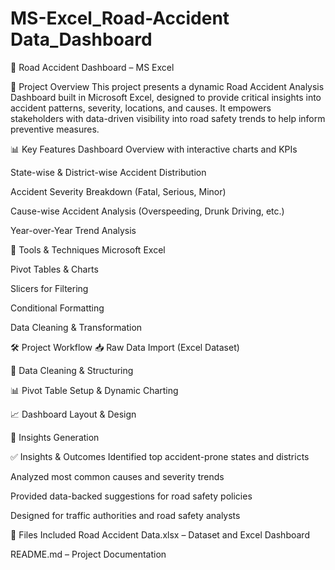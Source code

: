 # MS-Excel_Road-Accident Data_Dashboard
🚗 Road Accident Dashboard – MS Excel

📌 Project Overview
This project presents a dynamic Road Accident Analysis Dashboard built in Microsoft Excel, designed to provide critical insights into accident patterns, severity, locations, and causes. It empowers stakeholders with data-driven visibility into road safety trends to help inform preventive measures.

📊 Key Features
Dashboard Overview with interactive charts and KPIs

State-wise & District-wise Accident Distribution

Accident Severity Breakdown (Fatal, Serious, Minor)

Cause-wise Accident Analysis (Overspeeding, Drunk Driving, etc.)

Year-over-Year Trend Analysis

🧩 Tools & Techniques
Microsoft Excel

Pivot Tables & Charts

Slicers for Filtering

Conditional Formatting

Data Cleaning & Transformation

🛠️ Project Workflow
📥 Raw Data Import (Excel Dataset)

🧹 Data Cleaning & Structuring

📊 Pivot Table Setup & Dynamic Charting

📈 Dashboard Layout & Design

🧐 Insights Generation

✅ Insights & Outcomes
Identified top accident-prone states and districts

Analyzed most common causes and severity trends

Provided data-backed suggestions for road safety policies

Designed for traffic authorities and road safety analysts

📎 Files Included
Road Accident Data.xlsx – Dataset and Excel Dashboard

README.md – Project Documentation

